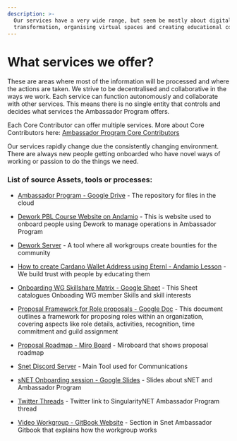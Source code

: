 ```yaml
---
description: >-
  Our services have a very wide range, but seem be mostly about digital
  transformation, organising virtual spaces and creating educational content.
---
```


# What services we offer?

These are areas where most of the information will be processed and where the actions are taken. We strive to be decentralised and collaborative in the ways we work. Each service can function autonomously and collaborate with other services. This means there is no single entity that controls and decides what services the Ambassador Program offers.

Each Core Contributor can offer multiple services. More about Core Contributors here: [Ambassador Program Core Contributors](https://docs.google.com/document/d/13uPKVnooFowpoxRBZJH71iIbHUyoOokdn_RCDvp_RHI/edit?tab=t.0#heading=h.ij3cuj7d158h)

Our services rapidly change due the consistently changing environment. There are always new people getting onboarded who have novel ways of working or passion to do the things we need.




### List of source Assets, tools or processes:
- [Ambassador Program - Google Drive](https://drive.google.com/drive/u/1/my-drive) - The repository for files in the cloud

- [Dework PBL Course Website on Andamio](https://instance-dework-pbl.vercel.app/course/module/103/overview) - This is website used to onboard people using Dework to manage operations in Ambassador Program

- [Dework Server](https://app.dework.xyz/singularitynet-ambas) - A tool where all workgroups create bounties for the community

- [How to create Cardano Wallet Address using Eternl - Andamio Lesson](https://instance-dework-pbl.vercel.app/course/module/101/1011) - We build trust with people by educating them

- [Onboarding WG Skillshare Matrix - Google Sheet](https://docs.google.com/spreadsheets/d/12R9WMWZRBQDRnnHUFC3dVoZwRkgKgNfj7uLBSaBNqkg/edit?usp=sharing) - This Sheet catalogues Onboading WG member Skills and skill interests

- [Proposal Framework for Role proposals - Google Doc](https://docs.google.com/document/d/1sIgmOqTfLc6jieX8sdDVSZl48wqRnBrFu-z8R7ofXcs/edit?usp=sharing) - This document outlines a framework for proposing roles within an organization, covering aspects like role details, activities, recognition, time commitment and guild assignment

- [Proposal Roadmap - Miro Board](https://miro.com/app/board/uXjVM7pbrUY=/?moveToWidget=3458764557891619019&amp;cot=14) - Miroboard that shows proposal roadmap

- [Snet Discord Server](https://discord.gg/snet) - Main Tool used for Communications

- [sNET Onboarding session - Google Slides](https://docs.google.com/presentation/d/1xsOPL2exA-1-BfKWk2eKdxjpfRt6kwW_nFWBPq-KzEg/edit#slide=id.p) - Slides about sNET and Ambassador Program

- [Twitter Threads](https://twitter.com/SNET_Ambassador/status/1710371182426419455) - Twitter link to SingularityNET Ambassador Program thread

- [Video Workgroup - GitBook Website](https://snet-ambassadors.gitbook.io/home/workgroups/video-workgroup) - Section in Snet Ambassador Gitbook that explains how the workgroup works
